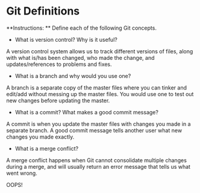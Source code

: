 # Git Definitions

**Instructions: ** Define each of the following Git concepts.

* What is version control?  Why is it useful?

A version control system allows us to track different versions of files, along with what is/has been changed, who made the change, and updates/references to problems and fixes.

* What is a branch and why would you use one?

A branch is a separate copy of the master files where you can tinker and edit/add without messing up the master files. You would use one to test out new changes before updating the master.


* What is a commit? What makes a good commit message?

A commit is when you update the master files with changes you made in a separate branch. A good commit message tells another user what new changes you made exactly.


* What is a merge conflict?

A merge conflict happens when Git cannot consolidate multiple changes during a merge, and will usually return an error message that tells us what went wrong.

OOPS!